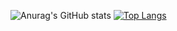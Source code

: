 ![Anurag's GitHub stats](https://github-readme-stats.vercel.app/api?username=LeoTerryMaster&show_icons=true&theme=transparent)
[![Top Langs](https://github-readme-stats.vercel.app/api/top-langs/?username=LeoTerryMaster)](https://github.com/anuraghazra/github-readme-stats)


